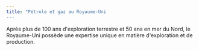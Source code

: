 ```yaml
---
title: "Pétrole et gaz au Royaume-Uni
---
```


Après plus de 100 ans d'exploration terrestre et 50 ans en mer du Nord, le Royaume-Uni possède une expertise unique en matière d'exploration et de production.
